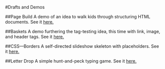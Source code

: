 #Drafts and Demos

##Page Build
A demo of an idea to walk kids through structuring HTML documents. See it [here.](http://elainearcher.com/cbk/page-build.html)

##Baskets
A demo furthering the tag-testing idea, this time with link, image, and header tags. See it [here.](http://elainearcher.com/cbk/baskets.html)

##CSS&#8212;Borders
A self-directed slideshow skeleton with placeholders. See it [here.](http://elainearcher.com/cbk/css-border.html)

##Letter Drop
A simple hunt-and-peck typing game. See it [here.](http://elainearcher.com/cbk/letter-drop.html)